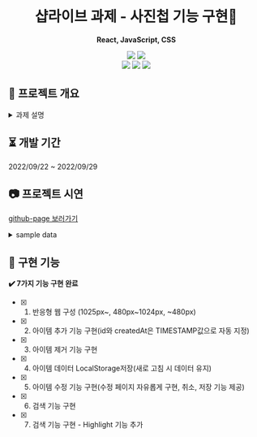  <div align="center">

# 샵라이브 과제 - 사진첩 기능 구현📓

<b> React, JavaScript, CSS </b>

<p>
  <img src="https://img.shields.io/badge/React-^14.20.0-61DAFB?style=flat&logo=React&logoColor=white"/>
  <img src="https://img.shields.io/badge/node-v14.20.0-black?style=flat&logo=node&logoColor=white"/>
  <br/>
  <img src="https://img.shields.io/badge/Javscript-F7DF1E?style=flat&logo=Javascript&logoColor=white"/>
  <img src="https://img.shields.io/badge/CSS-DD3A0A?style=flat&logo=CSS3&logoColor=white"/>
      <img src="https://img.shields.io/badge/HTML5-E34F26?style=flat&logo=HTML5&logoColor=white"/>
</p>

</div>

## 📒 프로젝트 개요

<details><summary>과제 설명</summary>

<h1>샵라이브 과제</h1>
  <p>모든 문제를 완벽하게 풀지 못하셔도 됩니다.
    <br/>최대한 비슷하게 구현하도록 노력하되, 할 수 있는데까지 하시면 됩니다.
    <br/>상황에 따라 다른 해결책을 제안해 주셔도 됩니다.
  </p>
  <h2>문제 1.</h2>
  <p>주어진 데이터를 이용하여, 반응형 웹을 구성하세요</p>
  <p>반응형 break point는 - <br/>1. Desktop (1025px ~) <br/>2. Tablet (480px ~ 1024px)<br/>3. Mobile ( ~ 480px)</p>
  <h3>데스크탑 (1024px ~ ) 사이즈에서는 아래 스크린샷과 같은 형태로 보이면 됩니다.</h3>

![1024px~ ](./public/1_desktop.png)

<h3>Tablet (480px ~ 1024px) 사이즈에서는 아래 스크린샷과 같은 형태로 보이면 됩니다.</h3>

![480px ~ 1024px](./public/2_tablet.png)

<h3>Mobile (~ 480px) 사이즈에서는 아래 스크린샷과 같은 형태로 보이면 됩니다.</h3>

![~480px ](./public/3_mobile.png)

<h2>문제 2.</h2>
  <p>아이템 - '추가' 기능을 구현합니다.</p>
  <p>주어진 인풋에 title, likeCount, imageUrl 을 입력한 후 '추가'버튼을 클릭하면, 아이템이 추가되면 됩니다.<br/>아이템을 새로 생성할 때, "id" 와 "createdAt"은, 추가되는 시점의 TIMESTAMP 값을 자동으로 지정합니다.</p>

<h2>문제 3.</h2>
  <p> 아이템 - '제거' 기능을 구현합니다.</p>
  <p>각 아이템마다 표시되는 '제거'버튼을 클릭하면, 해당 아이템을 제거하시면 됩니다.</p>

<h2>문제 4.</h2>
  <p>데이터를 LocalStorage 에 저장하여, 항상 최신상태를 유지합니다.</p>
  <p>페이지를 새로고침하여도 데이터는 유지되야 합니다.</p>

 <h2>문제 5.</h2>
  <p>아이템 - '수정' 기능을 구현합니다.</p>
  <p>각 아이템마다 표시되는 '수정'버튼을 클릭하면, 해당 아이템을 수정할 수 있는 기능을 구현하세요.</p>
  <p>수정하는 UI/UX 는 자유롭게 구성하시면 됩니다</p>
  <p>아이템을 수정하는 중에 '취소' 와 '저장' 기능을 제공하면 좋겠습니다.</p>

<h2>문제 6.</h2>
  <p>검색기능을 구현하세요.</p>
  <p>주어진 검색 input 에 검색어를 입력하고 '검색' 버튼을 클릭하면, 제목에 해당 키워드를 포함한 아이템만 목록에 표시합니다.</p>
  <p>검색을 취소하고 전체목록을 표시하도록 돌아가는 기능도 구현해 주세요.</p>

<h2>Bonus 문제 7.</h2>
  <p>검색결과를 더 멋지게 표현해 봅시다.</p>
  <p>검색결과 화면에서 '검색어'가 입력된 부분만 스타일을 변경하여 Highlight 되도록 해봅시다.</p>

  <p>ex - '두산' 이라고 검색어를 입력했을 때,</p>
  <p>"동해물과 백<span style="background-color:yellow; color:red; fontWeight:bold;" >두산</span>이 마르고 닳도록..."</p>
</details>

## ⏳ 개발 기간

2022/09/22 ~ 2022/09/29

## 📷 프로젝트 시연

[github-page 보러가기](https://syoungee.github.io/shoplive-frontend-task-1/)

<details><summary>sample data</summary>

```json
  1)
  title:
  시간의 바깥
  서로를 닮아 기울어진 삶
  소원을 담아 차오르는 달 하려다 만
  괄호 속의 말 이제야 음 음 음

  likeCount: 6789

  imageUrl: https://velog.velcdn.com/images/syoungee/post/219b2cf0-fac7-4a42-91ef-6c468202b169/image.JPG

  2)
  title:
  너랑 나
  눈 깜박하면 어른이 될 거에요
  날 알아보겠죠 그댄 기억하겠죠
  그래 기묘했던 아이(아이)
  손 틈새로 비치는 네 모습(아!이!유!) 참 좋다

  likeCount: 29345

  imageUrl: https://velog.velcdn.com/images/syoungee/post/efed142c-9657-4e18-b538-10c21451d6dd/image.JPG

  3)
  title:
  Eight
  우리는 오렌지 태양 아래
  그림자 없이 함께 춤을 춰
  정해진 이별 따위는 없어
  아름다웠던 그 기억에서 만나 Forever young

  likeCount: 1004

  imageUrl: https://velog.velcdn.com/images/syoungee/post/1a42d86e-97c0-4298-b493-93d7bcee8f86/image.JPG

```

</details>

## 🔑 구현 기능

<b>✔️ 7가지 기능 구현 완료</b>

- [x] 1. 반응형 웹 구성 (1025px~, 480px~1024px, ~480px)
- [x] 2. 아이템 추가 기능 구현(id와 createdAt은 TIMESTAMP값으로 자동 지정)
- [x] 3. 아이템 제거 기능 구현
- [x] 4. 아이템 데이터 LocalStorage저장(새로 고침 시 데이터 유지)
- [x] 5. 아이템 수정 기능 구현(수정 페이지 자유롭게 구현, 취소, 저장 기능 제공)
- [x] 6. 검색 기능 구현
- [x] 7. 검색 기능 구현 - Highlight 기능 추가
